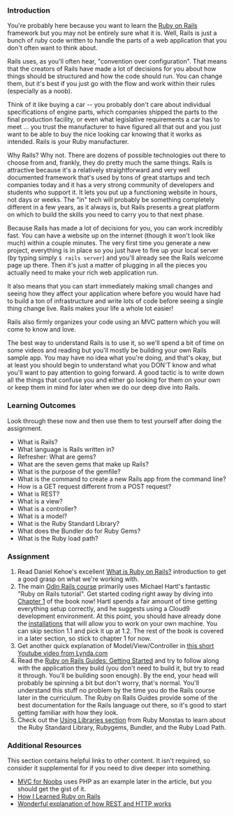 ### Introduction

You're probably here because you want to learn the [Ruby on Rails](http://rubyonrails.org/) framework but you may not be entirely sure what it is.  Well, Rails is just a bunch of ruby code written to handle the parts of a web application that you don't often want to think about.  

Rails uses, as you'll often hear, "convention over configuration".  That means that the creators of Rails have made a lot of decisions for you about how things should be structured and how the code should run.  You can change them, but it's best if you just go with the flow and work within their rules (especially as a noob).

Think of it like buying a car -- you probably don't care about individual specifications of engine parts, which companies shipped the parts to the final production facility, or even what legislative requirements a car has to meet ... you trust the manufacturer to have figured all that out and you just want to be able to buy the nice looking car knowing that it works as intended.  Rails is your Ruby manufacturer.

Why Rails?  Why not.  There are dozens of possible technologies out there to choose from and, frankly, they do pretty much the same things.  Rails is attractive because it's a relatively straightforward and very well documented framework that's used by tons of great startups and tech companies today and it has a very strong community of developers and students who support it.  It lets you put up a functioning website in hours, not days or weeks.  The "in" tech will probably be something completely different in a few years, as it always is, but Rails presents a great platform on which to build the skills you need to carry you to that next phase.

Because Rails has made a lot of decisions for you, you can work incredibly fast.  You can have a website up on the internet (though it won't look like much) within a couple minutes.  The very first time you generate a new project, everything is in place so you just have to fire up your local server (by typing simply `$ rails server`) and you'll already see the Rails welcome page up there.  Then it's just a matter of plugging in all the pieces you actually need to make your rich web application run.  

It also means that you can start immediately making small changes and seeing how they affect your application where before you would have had to build a ton of infrastructure and write lots of code before seeing a single thing change live.  Rails makes your life a whole lot easier!

Rails also firmly organizes your code using an MVC pattern which you will come to know and love.

The best way to understand Rails is to use it, so we'll spend a bit of time on some videos and reading but you'll mostly be building your own Rails sample app.  You may have no idea what you're doing, and that's okay, but at least you should begin to understand what you DON'T know and what you'll want to pay attention to going forward.  A good tactic is to write down all the things that confuse you and either go looking for them on your own or keep them in mind for later when we do our deep dive into Rails.

### Learning Outcomes
Look through these now and then use them to test yourself after doing the assignment.

* What is Rails?
* What language is Rails written in?
* Refresher: What are gems?
* What are the seven gems that make up Rails?
* What is the purpose of the gemfile?
* What is the command to create a new Rails app from the command line?
* How is a GET request different from a POST request?
* What is REST?
* What is a view?
* What is a controller?
* What is a model?
* What is the Ruby Standard Library?
* What does the Bundler do for Ruby Gems?
* What is the Ruby load path?


### Assignment

<div class="lesson-content__panel" markdown="1">

  1. Read Daniel Kehoe's excellent [What is Ruby on Rails?](http://railsapps.github.io/what-is-ruby-rails.html) introduction to get a good grasp on what we're working with.
  2. The main [Odin Rails course](http://www.theodinproject.com/courses/ruby-on-rails) primarily uses Michael Hartl's fantastic "Ruby on Rails tutorial".  Get started coding right away by diving into [Chapter 1](https://www.learnenough.com/ruby-on-rails-4th-edition-tutorial) of the book now! Hartl spends a fair amount of time getting everything setup correctly, and he suggests using a Cloud9 development environment. At this point, you should have already done the [installations](https://www.theodinproject.com/courses/web-development-101/lessons/your-first-rails-application?ref=lnav) that will allow you to work on your own machine.  You can skip section 1.1 and pick it up at 1.2.  The rest of the book is covered in a later section, so stick to chapter 1 for now.
  3. Get another quick explanation of Model/View/Controller in [this short Youtube video from Lynda.com](http://www.youtube.com/watch?v=3mQjtk2YDkM)
  4. Read the [Ruby on Rails Guides: Getting Started](http://guides.rubyonrails.org/getting_started.html) and try to follow along with the application they build (you don't need to build it, but try to read it through. You'll be building soon enough).  By the end, your head will probably be spinning a bit but don't worry, that's normal.  You'll understand this stuff no problem by the time you do the Rails course later in the curriculum.  The Ruby on Rails Guides provide some of the best documentation for the Rails language out there, so it's good to start getting familiar with how they look.
  5. Check out the [Using Libraries section](http://webapps-for-beginners.rubymonstas.org/libraries.html) from Ruby Monstas to learn about the Ruby Standard Library, Rubygems, Bundler, and the Ruby Load Path.

</div>

### Additional Resources
This section contains helpful links to other content. It isn't required, so consider it supplemental for if you need to dive deeper into something.

* [MVC for Noobs](http://net.tutsplus.com/tutorials/other/mvc-for-noobs/) uses PHP as an example later in the article, but you should get the gist of it.
* [How I Learned Ruby on Rails](https://medium.com/how-i-learned-ruby-rails/e08c94e2a51e)
* [Wonderful explanation of how REST and HTTP works](https://www.youtube.com/watch?v=Q-BpqyOT3a8)
